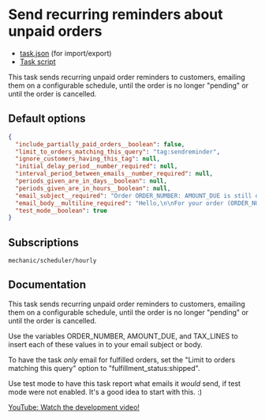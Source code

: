 # Send recurring reminders about unpaid orders

* [task.json](../../tasks/unpaid-order-reminders.json) (for import/export)
* [Task script](./script.liquid)

This task sends recurring unpaid order reminders to customers, emailing them on a configurable schedule, until the order is no longer "pending" or until the order is cancelled.

## Default options

```json
{
  "include_partially_paid_orders__boolean": false,
  "limit_to_orders_matching_this_query": "tag:sendreminder",
  "ignore_customers_having_this_tag": null,
  "initial_delay_period__number_required": null,
  "interval_period_between_emails__number_required": null,
  "periods_given_are_in_days__boolean": null,
  "periods_given_are_in_hours__boolean": null,
  "email_subject__required": "Order ORDER_NUMBER: AMOUNT_DUE is still outstanding!",
  "email_body__multiline_required": "Hello,\n\nFor your order (ORDER_NUMBER), we still require AMOUNT_DUE.\n\nThanks,\n{{ shop.name }}",
  "test_mode__boolean": true
}
```

## Subscriptions

```liquid
mechanic/scheduler/hourly
```

## Documentation

This task sends recurring unpaid order reminders to customers, emailing them on a configurable schedule, until the order is no longer "pending" or until the order is cancelled.

Use the variables ORDER_NUMBER, AMOUNT_DUE, and TAX_LINES to insert each of these values in to your email subject or body.

​To have the task _only_ email for fulfilled orders, set the "Limit to orders matching this query" option to "fulfillment_status:shipped".

Use test mode to have this task report what emails it _would_ send, if test mode were not enabled. It's a good idea to start with this. :)

[YouTube: Watch the development video!](https://youtu.be/IhLJHfIYrgg)
